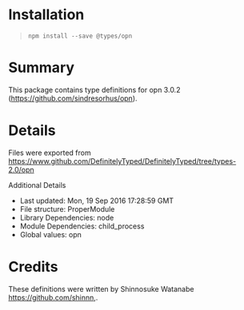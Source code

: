 # Installation
> `npm install --save @types/opn`

# Summary
This package contains type definitions for opn 3.0.2 (https://github.com/sindresorhus/opn).

# Details
Files were exported from https://www.github.com/DefinitelyTyped/DefinitelyTyped/tree/types-2.0/opn

Additional Details
 * Last updated: Mon, 19 Sep 2016 17:28:59 GMT
 * File structure: ProperModule
 * Library Dependencies: node
 * Module Dependencies: child_process
 * Global values: opn

# Credits
These definitions were written by Shinnosuke Watanabe <https://github.com/shinnn>,.

